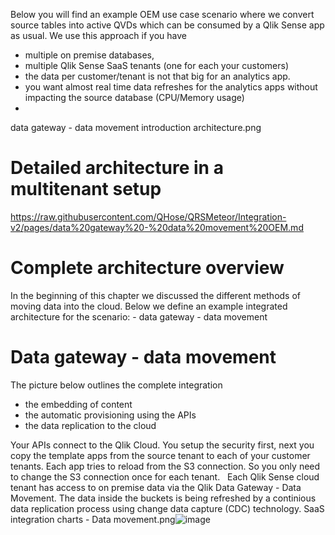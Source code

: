 Below you will find an example OEM use case scenario where we convert source tables into active QVDs which can be consumed by a Qlik Sense app as usual. 
We use this approach if you have 
-  multiple on premise databases,  
- multiple Qlik Sense SaaS tenants (one for each your customers) 
- the data per customer/tenant is not that big for an analytics app. 
- you want almost real time data refreshes for the analytics apps without impacting the source database (CPU/Memory usage)
- 
data gateway - data movement introduction architecture.png

# Detailed architecture in a multitenant setup
https://raw.githubusercontent.com/QHose/QRSMeteor/Integration-v2/pages/data%20gateway%20-%20data%20movement%20OEM.md

# Complete architecture overview
In the beginning of this chapter we discussed the different methods of moving data into the cloud. Below we define an example integrated architecture for the scenario: - data gateway - data movement  

# Data gateway - data movement
The picture below outlines the complete integration 
- the embedding of content 
- the automatic provisioning using the APIs 
- the data replication to the cloud  

Your APIs connect to the Qlik Cloud. You setup the security first, next you copy the template apps from the source tenant to each of your customer tenants. Each app tries to reload from the S3 connection. So you only need to change the S3 connection once for each tenant.   Each Qlik Sense cloud tenant has access to on premise data via the Qlik Data Gateway - Data Movement. The data inside the buckets is being refreshed by a continious data replication process using change data capture (CDC) technology. 
SaaS integration charts - Data movement.png![image](https://github.com/QHose/QRSMeteor/assets/12411165/1d1161be-ef24-4a98-873c-df917591ce8d)
